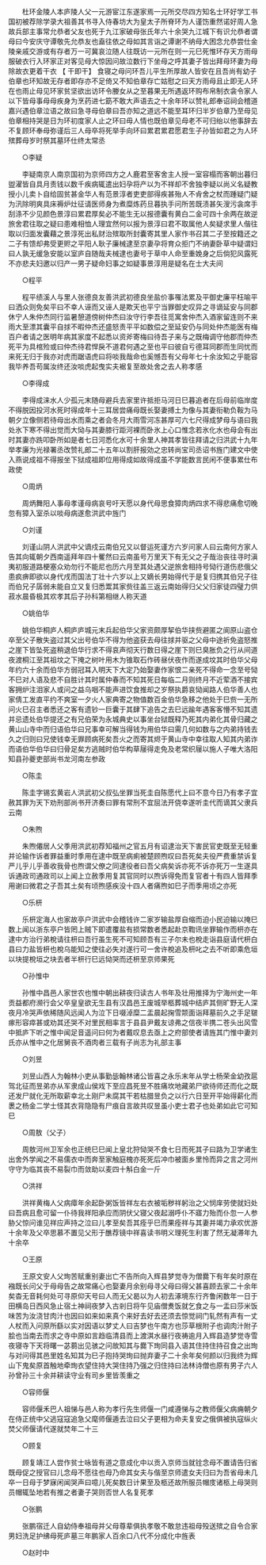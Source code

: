 <!-- { "loadSidebar": true } -->
　　杜环金陵人本庐陵人父一元游宦江东遂家焉一元所交尽四方知名士环好学工书国初被荐除学录大祖善其书寻入侍春坊大为皇太子所脊环为人谨饬重然诺好周人急故兵部主事常允恭者父友也死于九江家破母张氏年六十余哭九江城下有识允恭者谓母曰今安庆守谭敬先允恭友也盍往依之母如其言诣之谭谢不纳母大困念允恭尝仕金陵亲戚交游或有存者万一可冀哀泣随人往既访一元所在则一元巳死惟环存天方雨母服破衣行入环家正对客见母大惊因问故泣数行下坐母之呼其妻子皆出拜母环妻为母除故衣更着干衣 【 干即干】 食寝之母问环吾儿平生所厚故人皆安在且吾尚有幼子伯章也环知故无存者即存亦不足倚又不知伯章存亡姑慰之曰天方雨母且止即无人环在也雨止母见环家贫坚欲出访环令媵女从之至暮果无所遇返环购布帛制衣衾令家人以下皆母事母母疾身为烹药进七筯不敢大声语去之十余年环以赞礼郎奉诏祠会稽道嘉兴遇伯章泣语之故曰急寻母伯章曰吾亦知之道远不能至耳环归半岁伯章乃至母见伯章相持哭是日为环初度家人止之环曰毋人情也既伯章见母老不可归绐以他事辞去不复顾环奉母弥谨后三人母卒将死举手向环曰累君累君愿君生子孙皆如君之为人环殡葬母岁时祭其墓环仕终太常丞 

　　○李疑 

　　李疑南京人南京国初为京师四方之人鹿君至客舍主人授一室容榻而客朝出暮归盥濯皆自具月责钱以数千疾病辄遣出妇孕将产以为不祥却不舍独李疑以尚义名疑教授小儿卖卜自给固贫甚金华人有范景淳者吏吏部得疾甚殆人不肻舍之杖而踵疑门疑为汛除明爽具床褥炉灶征请医师身为煮糜炼药旦暮执手问所苦既渍甚矢溲污衾席手刮涤不少见颜色景淳曰累君厚矣必不能生无以报德囊有黄白二金可四十余两在故逆旅舍君往取之疑曰患难相恤人理宜然何以报为景淳曰君不取属他人矣疑求里人偕往取以归面发囊藉之景淳死出私财治殡取所封囊寄其里人家作书召其二子至按籍还之二子有馈却弗受更赆之平阳人耿子廉械逮至京妻孕将育众拒门不纳妻卧草中疑谓妇曰人孰无缓急安能以室庐自随哉夫械逮也妻号于草中人命至重娩身之后倘犯风露死不亦悲夫妇邀以归产一男子疑命妇事之如疑事景淳用是疑名在士大夫间 

　　○程平 

　　程平绩溪人与里人张德良友善洪武初德良坐盐价事罹法累及平御史廉平枉喻平曰洒众则免矣平曰不幸人诬而又诬人是欺天也平宁当罪御史叹异之寻谪延安与同郡休宁人朱仲杰同行监暑憩道傍树仲杰曰汝守行李吾往觅寓舍仲杰入酒家留连则不来雨大至漂其囊平自捄不暇仲杰还盛怒责平平如数偿之至延安仍与同处仲杰能医有梅百户者请之医明年病其家度不起悉以资斧寄梅曰待吾子来与之既梅调守他郡而仲杰死平为具棺殓或曰仲杰待君悍戾不道君何遇之至也平曰彼自亏德耳同郡而生同忧而来死无归于我亦对虎而踞语虎曰将啖我哉命也奚憾吾有父母年七十余汝知之乎能容我毕养吾苟属汝终还汝啖虎起曳实夫裾复至故处舍之去人称孝感 

　　○李得成 

　　李得成涞水人少孤元末随母避兵去家里许抵拒马河日巳暮追者在后母前临岸度不得脱因投河水死时得成年十三耳居尝痛母既长娶妻搏土为像与其妻衔勒负鞍为马朝夕立像侧若待母出水而乘之者会冬月大雨雪河冻甚厚可六七尺得成梦母与语曰我处氷下寒不得出觉而大恸与其妻膝行距河裸而卧氷上心口惟念若氷化水也母会有出时其妻亦跣叩卧所如是者七日河悉化水可十余里人神其孝皆往拜请之归洪武十九年举孝廉为光禄署丞改赞礼郎二十五年以割肝报効之忠转尚宝司丞诏书旌门建文中使入燕说成祖不得报坐下狱成祖即位用得成如故得成虽不学能数言民闲不便事累仕布政使 

　　○周炳 

　　周炳舞阳人事母孝谨母病哀号吁天愿以身代母思食獐肉炳四求不得悲痛愈切晚忽有獐入室杀以啖母病遂愈洪武中旌门 

　　○刘谨 

　　刘谨山阴人洪武中父谪戍云南伯兄又以督运死谨方六岁问家人曰云南何方家人告其向辄朝夕西南遥拜年四十矍然曰云南虽号万里天下有无父之子哉治丧往寻时滇夷初服道路梗塞众劝勿行不能尼也历六月至其处遇父逆旅舍相持号恸行道伤悲俄父患疯痹即欲以身代戌而国法丁壮十六岁以上又嫡长男始得代于是复归携其伯兄子往而伯兄子孱弱未能自立又复归悉鬻其家赀往盖三返云南始得归父父归家徒四璧力供菽水晨昏极其欢孝其后子孙科第相继人称天道 

　　○姚伯华 

　　姚伯华桐庐人桐庐庐城元末兵起伯华父家资颇厚挈伯华挟赀避匿之阆原山盗仓卒至父子散失盗过其父出号伯华不得为他盗获去母往捄并驱之父母中途祈免盗怒推之崖下皆坠死盗稍退伯华行求不得哀声彻天行数日得之崖下则巳臭胀负之行从间道夜渡桐江至其祖坟之下掩之树叶用木为锥取石作砖昼伏夜作而遂成坟其时伯华父母年约六十余而伯华方弱冠耳入明天下大定乃始娶妻作家恨二亲死不得命一念至号恸不巳对人语及悲不自胜计其时属仲春而不知其死日每临二月则终月不近荤酒不接宾客拥炉注泪家人或问之益乌咽不能声进饮食推却之岁祭执爵哀恸闻路人伯华善人也家倩工发直平约不爽室一夕火人家典寄之物值数百金伯华急移之他处于巳赀一无所问火巳召主者悉还之客有遗钞一巨囊于其肆下追告之去巳远踰年遇客客懵不知其遗并忌遗处伯华提还之有兄伯荣为永城典史以事坐台狱既释乃死其内弟化其骨归藏之黄山山寺中而归语伯华曰兄事幸可解当得钱为用伯华曰需几何如数与之内弟持钱去久之归则曰兄使钱幸无罪顾病死矣吾火之而寄其烬于黄山寺中幸往取人知其内弟诈而语伯华伯华曰归骨足矣方逃贼时伯华构草屦得走免及老常织屦以施人子唯大洛阳知县孙夔吏部尚书龙河南左参政 

　　○陈圭 

　　陈圭字锡玄黄岩人洪武初父叔弘坐罪当死圭自陈愿代上曰不意今日乃有孝子宜赦其罪为天下劝刑部尚书开济奏曰罪有常刑不宜屈法开侥幸遂听圭代而谪其父隶兵云南 

　　○朱煦 

　　朱煦僊居人父季用洪武初荐知福州之官五月有诏逮治天下害民官吏既至无轻重并论输作诉者罪益重时季用在逮中既至病痢被楚顾煦叹曰吾死矣夫役严费重禁诉复严儿乎儿乎善收我骨也煦谓父僚之同逮役者曰吾父病矣诉亦死不诉亦死万一生遂具诉通政司通政司以上闻上立赦季用复其官同时以煦诉得免而复官者十有四人皆拜季用谢曰微君之子吾其土矣有顷煦感疾没十四人者痛煦如巳子而季用顷之亦死 

　　○乐枅 

　　乐枅定海人也家故亭户洪武中会稽钱许二家岁输盐厚自缩而迫小民迫输以掩巳数上闻以浙东亭户皆罔上贼下即遣覆盐有损常数者悉起赴京鞫讯坐罪输作而枅亦在逮中方治行弟梲请往枅曰吾行虽生死不可知顾吾有三子尔未也梲走诣县庭请代枅白县曰力盐皆枅也梲乌能知之使往必失对遂行可一舍许梲追及枅叱之去不听即乘危垣以块提梲垣之块去者半枅行巳远恸哭而还枅至京师果死 

　　○孙惟中 

　　孙惟中昌邑人家世农也惟中朝出耕夜归读古人书年及壮用推择为宁海州史一年贡益都府濒行会父卒皇皇欲无生县有汉昌邑王废城举柩葬城中结庐其侧旷野无人深夜月冷哭声依稀随风远闻人为泣下日啜淖糜二盂晨起掬雪颒面诣拜墓前久之手足皲瘃形容瘁甚或劝其还哭不对里民相率言于县县尹戴友谅弗之信夜半携二苍头出风雪中抵庐下听之惟中闻足音遥问曰何为者戴叹息去亟上之府部使者请旌其门惟中妻刘氏亦从惟中之化居舅丧不酒肉者三载有子尚志为礼部主事 

　　○刘昱 

　　刘昱山西人为翰林小吏从事勤毖翰林诸公皆喜之永乐末年从学士杨荣金幼孜扈驾北征而昱弟亦从军隶成山侯戏下至应昌死昱不胜痛坎地藏弟尸欲待师还而化之既还发尸就化无所取薪幸北土刚尸未腐其干若枯腊昱负之以行六日至开平始得薪化而褁之杨金二学士怪其衣背隐隐有尸痕自言故共叹昱虽小吏士君子也处弟如此它可知巳 

　　○周敖（父子） 

　　周敖河州卫军余也正统巳巳闻上皇北狩恸哭不食七日而死其子曰路为卫学诸生出舍外学闻之不易儒衣中而奔至家触庭槐亦死死后冲巾被面乡里怜而异之言之河州守守为临其丧不易裂巾而敛助以麦四十斛白金一斤 

　　○洪祥 

　　洪祥黄梅人父病瘴年余起卧粥饭皆祥左右衣被垢秽祥躬治之父悯庠劳使就妇处曰吾病且愈可留一仆待我祥阳承应而阴伏父寝父夜起溺呼仆不寤力殆而仆忽一人参胁父惊问谁见祥应声持之泣曰儿孝至矣吾其痊乎巳而果痊祥与其妻并竭力承欢优游十余年及父卒思慕不置见父形于醮荐镜中祥喜读书明义理死生利害了然无凝滞年九十余卒 

　　○王原 

　　王原文安人父珣苦赋重别妻出亡不告所向入辉县梦觉寺为僧爨下有年矣时原在襁既长问父于母母告之故常痛心也娶妻月余别母寻父母曰得父甚喜顾去家二十余年矣杳无音耗何处可寻原仰天号曰人而无父曷以为人初去涿境东行齐鲁闲数年一日于田横岛日西风急止宿土神祠夜梦入古剎日将午见庙僧煑饭就乞食之与一盂曰莎米饭味苦为汝浇甘肉汁也因曰如来如来真个来好去好去还须去惊觉祠门轧然有声有一丈人杖而入问原所繇以实对因语以梦丈人曰吉梦也午南方也莎草根附子也调肉汁附子脍也当南去而求之寺中原如言趋临清县而上渡淇水昼行夜祷逾月入辉县造梦觉寺雪夜寝寺下天将曙一苾蒭出见骇之问故知其与爨下珣同县入语其住持住持召食之出珣与对问得其邑里姓名知其为巳子抱持哭珣曰抛弃妻子二十余年矣何颜以归我终为辉山下鬼矣原首触地牵珣衣望住持大哭住持乃强之归住持曰法林诗僧也原有男子六人孙曾孙三十余并耕读守业有司乡里皆羡重之 

　　○容师偃 

　　容师偃禾巴人祖悌与邑人称为孝行先生师偃一门咸遵悌与之教师偃父病痈朝夕在侍正统中父逃寇寇追急父麾师偃遁去泣曰父子更相为命夫复安之俄俱被执寇纵火焚父师偃请代遂就焚年二十三 

　　○顾复 

　　顾复靖江人尝作贫士咏皆有道之意成化中以贡入京师当就铨念母不置请告归省既母促之授官曰儿念母不愿往也母乃命其女夫与偕至京师遣女夫归曰为吾省母未几卒一日母于梦寐闲闻哭声曰噫儿死矣数日计果至及柩还故所服员帽庋诸柩上母哭则员帽辄坠地若有推之者妻子哭则否世人名复死孝 

　　○张鹏 

　　张鹏宿迁人自幼侍奉祖母并父母尊辈俱执孝敬不敢怠违祖母殁送殡之自令合家男妇洗足护绋母死庐墓三年鹏家人百余口八代不分成化中旌表 

　　○赵时中 

